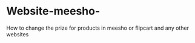 # Website-meesho-
How to change the prize for products in meesho or flipcart and any other websites 
